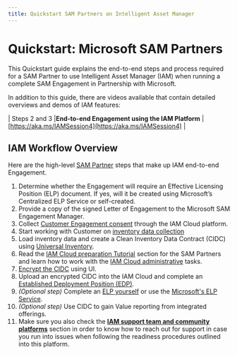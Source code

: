 ```yaml
---
title: Quickstart SAM Partners on Intelligent Asset Manager
---
```

# Quickstart: Microsoft SAM Partners

This Quickstart guide explains the end-to-end steps and process required for a SAM Partner to use Intelligent Asset Manager (IAM) when running a complete SAM Engagement in Partnership with Microsoft. 

In addition to this guide, there are videos available that contain detailed overviews and demos of IAM features:

| Steps 2 and 3  |**End-to-end Engagement using the IAM Platform**     | [https://aka.ms/IAMSession4](https://aka.ms/IAMSession4)  |

## IAM Workflow Overview

Here are the high-level [SAM Partner](../Overview/key-users.md) steps that make up IAM end-to-end Engagement.

1. Determine whether the Engagement will require an Effective Licensing Position (ELP) document. If yes, will it be created using Microsoft’s Centralized ELP Service or self-created.
1. Provide a copy of the signed Letter of Engagement to the Microsoft SAM Engagement Manager.
1. Collect [Customer Engagement consent](../Tutorials/SAM-Partners/SAM-Partner-admin.md) through the IAM Cloud platform.
1. Start working with Customer on [inventory data collection](../Tutorials/UI/inventory.md)
1. Load inventory data and create a Clean Inventory Data Contract (CIDC) using [Universal Inventory](../Quickstarts/UI.md).
1. Read the [IAM Cloud preparation Tutorial](../Tutorials/SAM-Partners/preparation.md) section for the SAM Partners and learn how to work with the [IAM Cloud administrative](../Tutorials/SAM-Partners/SAM-Partner-admin.md) tasks.
1. [Encrypt the CIDC](../Tutorials/UI/inventory.md) using UI.
1. Upload an encrypted CIDC into the IAM Cloud and complete an [Established Deployment Position (EDP)](../Tutorials/SAM-Partners/EDP.md).
1. *(Optional step)* Complete an [ELP yourself](../Tutorials/SAM-Partners/ELP.md) or use the [Microsoft's ELP Service](../Tutorials/SAM-Partners/ELPS.md).
1. *(Optional step)* Use CIDC to gain Value reporting from integrated offerings.
1. Make sure you also check the [**IAM support team and community platforms**](../Sup_Comm.md) section in order to know how to reach out for support in case you run into issues when following the readiness procedures outlined into this platform.
